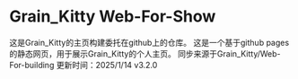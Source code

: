# Grain_Kitty Web-For-Show
这是Grain_Kitty的主页构建委托在github上的仓库。
这是一个基于github pages的静态网页，用于展示Grain_Kitty的个人主页。
同步来源于Grain_Kitty/Web-For-building
更新时间：2025/1/14 v3.2.0
